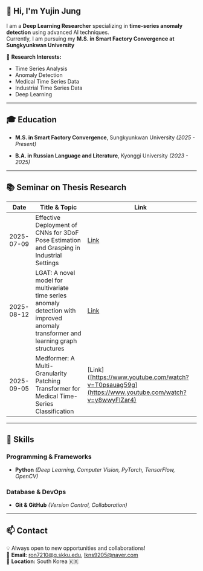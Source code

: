 ## 👋 Hi, I'm Yujin Jung
I am a **Deep Learning Researcher** specializing in **time-series anomaly detection** using advanced AI techniques.  
Currently, I am pursuing my **M.S. in Smart Factory Convergence at Sungkyunkwan University**

🔬 **Research Interests:**
- Time Series Analysis
- Anomaly Detection
- Medical Time Series Data
- Industrial Time Series Data
- Deep Learning
  
---

## 🎓 Education

- **M.S. in Smart Factory Convergence**, Sungkyunkwan University *(2025 - Present)*
  
- **B.A. in Russian Language and Literature**, Kyonggi University *(2023 - 2025)*
  
---


## 📚 Seminar on Thesis Research

| Date       | Title & Topic                                                                                         | Link  |
|------------|-------------------------------------------------------------------------------------------------------|-------|
| 2025-07-09 | Effective Deployment of CNNs for 3DoF Pose Estimation and Grasping in Industrial Settings             | [Link]([https://www.youtube.com/watch?v=Xr6eF9ux5z4](https://www.youtube.com/watch?v=5x-6gMXWgOc)) |
| 2025-08-12 | LGAT: A novel model for multivariate time series anomaly detection with improved anomaly transformer and learning graph structures                               | [Link]([https://www.youtube.com/watch?v=eSFdqBNrNzU](https://www.youtube.com/watch?v=ab6zdnfZ4xA)) |
| 2025-09-05 | Medformer: A Multi-Granularity Patching Transformer for Medical Time-Series Classification            | [Link]([https://www.youtube.com/watch?v=T0psauag59g](https://www.youtube.com/watch?v=y8wwyFIZar4) |
---


## 🔧 Skills

### Programming & Frameworks
- **Python** *(Deep Learning, Computer Vision, PyTorch, TensorFlow, OpenCV)*

### Database & DevOps
- **Git & GitHub** *(Version Control, Collaboration)*
  
---

  ## 📫 Contact
💡 Always open to new opportunities and collaborations!  
📧 **Email:** [ron7210@g.skku.edu](mailto:ron7210@g.skku.edu), [lkns9205@naver.com](lkns9205@naver.com)  
📍 **Location:** South Korea 🇰🇷
